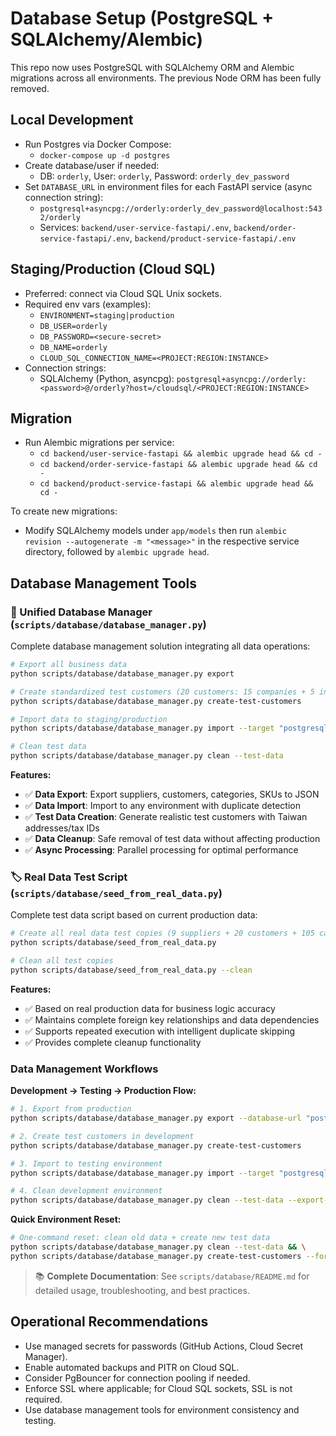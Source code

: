 # Database Setup (PostgreSQL + SQLAlchemy/Alembic)

This repo now uses PostgreSQL with SQLAlchemy ORM and Alembic migrations across all environments. The previous Node ORM has been fully removed.

## Local Development

- Run Postgres via Docker Compose:
  - `docker-compose up -d postgres`
- Create database/user if needed:
  - DB: `orderly`, User: `orderly`, Password: `orderly_dev_password`
- Set `DATABASE_URL` in environment files for each FastAPI service (async connection string):
  - `postgresql+asyncpg://orderly:orderly_dev_password@localhost:5432/orderly`
  - Services: `backend/user-service-fastapi/.env`, `backend/order-service-fastapi/.env`, `backend/product-service-fastapi/.env`

## Staging/Production (Cloud SQL)

- Preferred: connect via Cloud SQL Unix sockets.
- Required env vars (examples):
  - `ENVIRONMENT=staging|production`
  - `DB_USER=orderly`
  - `DB_PASSWORD=<secure-secret>`
  - `DB_NAME=orderly`
  - `CLOUD_SQL_CONNECTION_NAME=<PROJECT:REGION:INSTANCE>`
- Connection strings:
  - SQLAlchemy (Python, asyncpg): `postgresql+asyncpg://orderly:<password>@/orderly?host=/cloudsql/<PROJECT:REGION:INSTANCE>`

## Migration

- Run Alembic migrations per service:
  - `cd backend/user-service-fastapi && alembic upgrade head && cd -`
  - `cd backend/order-service-fastapi && alembic upgrade head && cd -`
  - `cd backend/product-service-fastapi && alembic upgrade head && cd -`

To create new migrations:

- Modify SQLAlchemy models under `app/models` then run `alembic revision --autogenerate -m "<message>"` in the respective service directory, followed by `alembic upgrade head`.

## Database Management Tools

### 🎯 Unified Database Manager (`scripts/database/database_manager.py`)

Complete database management solution integrating all data operations:

```bash
# Export all business data
python scripts/database/database_manager.py export

# Create standardized test customers (20 customers: 15 companies + 5 individuals)
python scripts/database/database_manager.py create-test-customers

# Import data to staging/production
python scripts/database/database_manager.py import --target "postgresql+asyncpg://staging:pass@host:5432/orderly"

# Clean test data
python scripts/database/database_manager.py clean --test-data
```

**Features:**

- ✅ **Data Export**: Export suppliers, customers, categories, SKUs to JSON
- ✅ **Data Import**: Import to any environment with duplicate detection
- ✅ **Test Data Creation**: Generate realistic test customers with Taiwan addresses/tax IDs
- ✅ **Data Cleanup**: Safe removal of test data without affecting production
- ✅ **Async Processing**: Parallel processing for optimal performance

### 🏷️ Real Data Test Script (`scripts/database/seed_from_real_data.py`)

Complete test data script based on current production data:

```bash
# Create all real data test copies (9 suppliers + 20 customers + 105 categories + 52 SKUs)
python scripts/database/seed_from_real_data.py

# Clean all test copies
python scripts/database/seed_from_real_data.py --clean
```

**Features:**

- ✅ Based on real production data for business logic accuracy
- ✅ Maintains complete foreign key relationships and data dependencies
- ✅ Supports repeated execution with intelligent duplicate skipping
- ✅ Provides complete cleanup functionality

### Data Management Workflows

**Development → Testing → Production Flow:**

```bash
# 1. Export from production
python scripts/database/database_manager.py export --database-url "postgresql+asyncpg://prod:pass@prod:5432/orderly"

# 2. Create test customers in development
python scripts/database/database_manager.py create-test-customers

# 3. Import to testing environment
python scripts/database/database_manager.py import --target "postgresql+asyncpg://test:pass@test:5432/orderly"

# 4. Clean development environment
python scripts/database/database_manager.py clean --test-data --export-files
```

**Quick Environment Reset:**

```bash
# One-command reset: clean old data + create new test data
python scripts/database/database_manager.py clean --test-data && \
python scripts/database/database_manager.py create-test-customers --force
```

> 📚 **Complete Documentation**: See `scripts/database/README.md` for detailed usage, troubleshooting, and best practices.

## Operational Recommendations

- Use managed secrets for passwords (GitHub Actions, Cloud Secret Manager).
- Enable automated backups and PITR on Cloud SQL.
- Consider PgBouncer for connection pooling if needed.
- Enforce SSL where applicable; for Cloud SQL sockets, SSL is not required.
- Use database management tools for environment consistency and testing.
